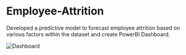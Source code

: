 # Employee-Attrition
Developed a predictive model to forecast employee attrition based on various factors within the dataset and create PowerBI Dashboard.

![Dashboard](https://github.com/ruwanpathirana/Employee-Attrition/assets/106596977/1ce95510-47e1-4d9e-8448-da37b594d2c1)
